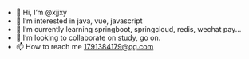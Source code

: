 - 👋 Hi, I’m @xjjxy
- 👀 I’m interested in java, vue, javascript
- 🌱 I’m currently learning springboot, springcloud, redis, wechat pay...
- 💞️ I’m looking to collaborate on study, go on.
- 📫 How to reach me 1791384179@qq.com

<!---
xjjxy/xjjxy is a ✨ special ✨ repository because its `README.md` (this file) appears on your GitHub profile.
You can click the Preview link to take a look at your changes.
--->
